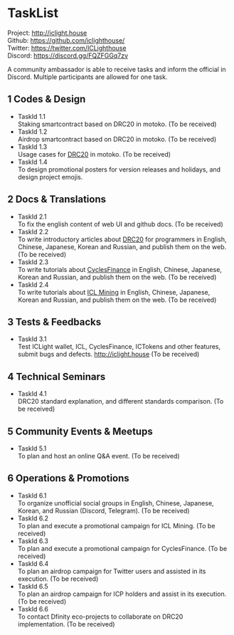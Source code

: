 # TaskList

Project: http://iclight.house  
Github: https://github.com/iclighthouse/  
Twitter: https://twitter.com/ICLighthouse  
Discord: https://discord.gg/FQZFGGq7zv

A community ambassador is able to receive tasks and inform the official in Discord. Multiple participants are allowed for one task.

## 1 Codes & Design

- TaskId 1.1    
Staking smartcontract based on DRC20 in motoko. (To be received)
- TaskId 1.2    
Airdrop smartcontract based on DRC20 in motoko. (To be received)
- TaskId 1.3    
Usage cases for [DRC20](https://github.com/iclighthouse/DRC_standards/tree/main/DRC20) in motoko. (To be received)
- TaskId 1.4  
To design promotional posters for version releases and holidays, and design project emojis.   

## 2 Docs & Translations

- TaskId 2.1    
To fix the english content of web UI and github docs. (To be received)   
- TaskId 2.2    
To write introductory articles about [DRC20](https://github.com/iclighthouse/DRC_standards/tree/main/DRC20) for programmers in English, Chinese, Japanese, Korean and Russian, and publish them on the web. (To be received) 
- TaskId 2.3    
To write tutorials about [CyclesFinance](http://Cycles.Finance) in English, Chinese, Japanese, Korean and Russian, and publish them on the web. (To be received) 
- TaskId 2.4  
To write tutorials about [ICL Mining](https://avjzx-pyaaa-aaaaj-aadmq-cai.raw.ic0.app/?#/icl/mining) in English, Chinese, Japanese, Korean and Russian, and publish them on the web. (To be received) 

## 3 Tests & Feedbacks

- TaskId 3.1  
Test ICLight wallet, ICL, CyclesFinance, ICTokens and other features, submit bugs and defects. http://iclight.house (To be received) 


## 4 Technical Seminars

- TaskId 4.1  
DRC20 standard explanation, and different standards comparison. (To be received) 

## 5 Community Events & Meetups

- TaskId 5.1  
To plan and host an online Q&A event. (To be received) 

## 6 Operations & Promotions

- TaskId 6.1  
To organize unofficial social groups in English, Chinese, Japanese, Korean, and Russian (Discord, Telegram). (To be received) 
- TaskId 6.2  
To plan and execute a promotional campaign for ICL Mining.  (To be received)
- TaskId 6.3  
To plan and execute a promotional campaign for CyclesFinance.  (To be received)
- TaskId 6.4  
To plan an airdrop campaign for Twitter users and assisted in its execution. (To be received)
- TaskId 6.5  
To plan an airdrop campaign for ICP holders and assist in its execution. (To be received)
- TaskId 6.6    
To contact Dfinity eco-projects to collaborate on DRC20 implementation. (To be received)